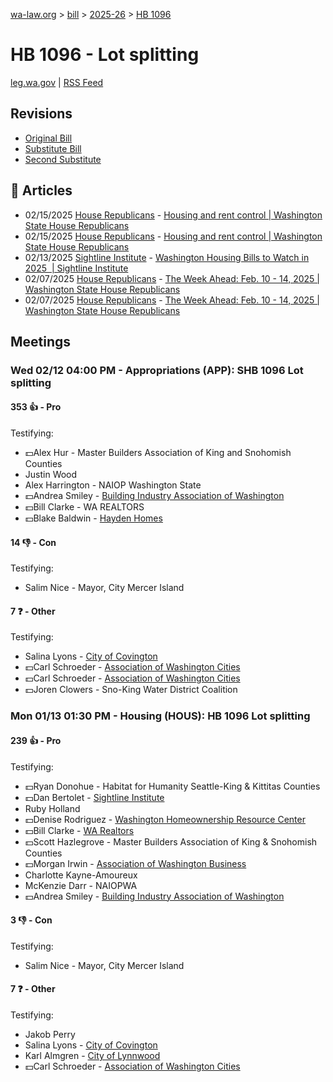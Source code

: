 [wa-law.org](/) > [bill](/bill/) > [2025-26](/bill/2025-26/) > [HB 1096](/bill/2025-26/hb/1096/)

# HB 1096 - Lot splitting
[leg.wa.gov](https://app.leg.wa.gov/billsummary?BillNumber=1096&Year=2025&Initiative=false) | [RSS Feed](./rss.xml)

## Revisions
* [Original Bill](1/)
* [Substitute Bill](S/)
* [Second Substitute](S2/)

## 📰 Articles
* 02/15/2025 [House Republicans](/org/house_republicans/) - [Housing and rent control | Washington State House Republicans](http://houserepublicans.wa.gov/current/housing-and-rent-control/#:~:text=House%20Bill%201096)
* 02/15/2025 [House Republicans](/org/house_republicans/) - [Housing and rent control | Washington State House Republicans](https://houserepublicans.wa.gov/current/housing-and-rent-control/#:~:text=House%20Bill%201096)
* 02/13/2025 [Sightline Institute](/org/sightline_institute/) - [Washington Housing Bills to Watch in 2025  | Sightline Institute](https://www.sightline.org/2025/02/13/washington-housing-bills-to-watch-in-2025/#:~:text=HB%201096)
* 02/07/2025 [House Republicans](/org/house_republicans/) - [The Week Ahead: Feb. 10 - 14, 2025 | Washington State House Republicans](http://houserepublicans.wa.gov/week/the-week-ahead-feb-10-14-2025/#:~:text=HB%201096)
* 02/07/2025 [House Republicans](/org/house_republicans/) - [The Week Ahead: Feb. 10 - 14, 2025 | Washington State House Republicans](https://houserepublicans.wa.gov/week/the-week-ahead-feb-10-14-2025/#:~:text=HB%201096)

## Meetings
### Wed 02/12 04:00 PM - Appropriations (APP): SHB 1096 Lot splitting
#### 353 👍 - Pro
Testifying:
* 💵Alex Hur - Master Builders Association of King and Snohomish Counties
* Justin Wood
* Alex Harrington - NAIOP Washington State
* 💵Andrea Smiley - [Building Industry Association of Washington](/org/building_industry_association_of_washington/)
* 💵Bill Clarke - WA REALTORS
* 💵Blake Baldwin - [Hayden Homes](/org/hayden_homes/)

#### 14 👎 - Con
Testifying:
* Salim Nice - Mayor, City Mercer Island

#### 7 ❓ - Other
Testifying:
* Salina Lyons - [City of Covington](/org/city_of_covington/)
* 💵Carl Schroeder - [Association of Washington Cities](/org/association_of_washington_cities/)
* 💵Carl Schroeder - [Association of Washington Cities](/org/association_of_washington_cities/)
* 💵Joren Clowers - Sno-King Water District Coalition

### Mon 01/13 01:30 PM - Housing (HOUS): HB 1096 Lot splitting
#### 239 👍 - Pro
Testifying:
* 💵Ryan Donohue - Habitat for Humanity Seattle-King & Kittitas Counties
* 💵Dan Bertolet - [Sightline Institute](/org/sightline_institute/)
* Ruby Holland
* 💵Denise Rodriguez - [Washington Homeownership Resource Center](/org/washington_homeownership_resource_center/)
* 💵Bill Clarke - [WA Realtors](/org/washington_association_of_realtors/)
* 💵Scott Hazlegrove - Master Builders Association of King & Snohomish Counties
* 💵Morgan Irwin - [Association of Washington Business](/org/association_of_washington_business/)
* Charlotte Kayne-Amoureux
* McKenzie Darr - NAIOPWA
* 💵Andrea Smiley - [Building Industry Association of Washington](/org/building_industry_association_of_washington/)

#### 3 👎 - Con
Testifying:
* Salim Nice - Mayor, City Mercer Island

#### 7 ❓ - Other
Testifying:
* Jakob Perry
* Salina Lyons - [City of Covington](/org/city_of_covington/)
* Karl Almgren - [City of Lynnwood](/org/city_of_lynnwood/)
* 💵Carl Schroeder - [Association of Washington Cities](/org/association_of_washington_cities/)
